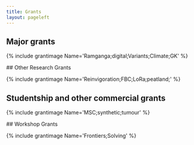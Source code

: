 ```yaml
---
title: Grants
layout: pageleft
---
```





<div class="grants" markdown=1>



## Major grants

{% include grantimage Name='Ramganga;digital;Variants;Climate;GK' %}

</div>

<div class="grants" markdown=1>
## Other Research Grants

{% include grantimage Name='Reinvigoration;FBC;LoRa;peatland;' %}

</div>



<div class="grants" markdown=1>


## Studentship and other commercial grants
{% include grantimage Name='MSC;synthetic;tumour' %}

</div>



<div class="grants" markdown=1>
##  Workshop Grants

{% include grantimage Name='Frontiers;Solving' %}

</div>





<style>
</style>